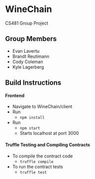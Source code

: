 # WineChain
CS481 Group Project

## Group Members
* Evan Lavertu
* Brandt Reutimann
* Cody Coleman
* Kyle Lagerberg

## Build Instructions
#### Frontend
* Navigate to WineChain/client
* Run 
  * ```npm install```
* Run 
  * ```npm start```
  * Starts localhost at port 3000

#### Truffle Testing and Compiling Contracts
* To compile the contract code
  * ```truffle compile```
* To run the contract tests
  * ```truffle test```
